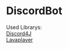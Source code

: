 # DiscordBot
Used Librarys:  
[Discord4J](https://github.com/Discord4J/Discord4J)  
[Lavaplayer](https://github.com/sedmelluq/lavaplayer)
